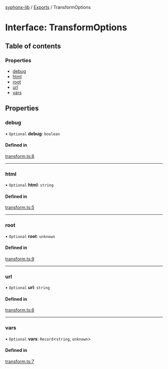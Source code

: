 [syphonx-lib](../README.md) / [Exports](../modules.md) / TransformOptions

# Interface: TransformOptions

## Table of contents

### Properties

- [debug](TransformOptions.md#debug)
- [html](TransformOptions.md#html)
- [root](TransformOptions.md#root)
- [url](TransformOptions.md#url)
- [vars](TransformOptions.md#vars)

## Properties

### debug

• `Optional` **debug**: `boolean`

#### Defined in

[transform.ts:8](https://github.com/dtempx/syphonx-lib/blob/e986e76/transform.ts#L8)

___

### html

• `Optional` **html**: `string`

#### Defined in

[transform.ts:5](https://github.com/dtempx/syphonx-lib/blob/e986e76/transform.ts#L5)

___

### root

• `Optional` **root**: `unknown`

#### Defined in

[transform.ts:9](https://github.com/dtempx/syphonx-lib/blob/e986e76/transform.ts#L9)

___

### url

• `Optional` **url**: `string`

#### Defined in

[transform.ts:6](https://github.com/dtempx/syphonx-lib/blob/e986e76/transform.ts#L6)

___

### vars

• `Optional` **vars**: `Record`<`string`, `unknown`\>

#### Defined in

[transform.ts:7](https://github.com/dtempx/syphonx-lib/blob/e986e76/transform.ts#L7)
